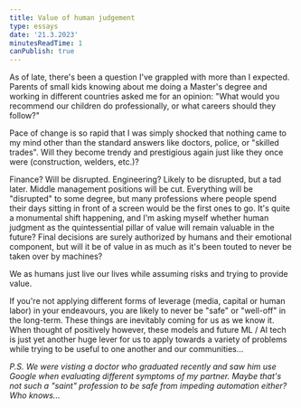 ```yaml
---
title: Value of human judgement
type: essays
date: '21.3.2023'
minutesReadTime: 1
canPublish: true
---
```


As of late, there's been a question I've grappled with more than I expected. Parents of small kids knowing about me doing a Master's degree and working in different countries asked me for an opinion: "What would you recommend our children do professionally, or what careers should they follow?"

Pace of change is so rapid that I was simply shocked that nothing came to my mind other than the standard answers like doctors, police, or "skilled trades". Will they become trendy and prestigious again just like they once were (construction, welders, etc.)?

Finance? Will be disrupted. Engineering? Likely to be disrupted, but a tad later. Middle management positions will be cut. Everything will be "disrupted" to some degree, but many professions where people spend their days sitting in front of a screen would be the first ones to go. It's quite a monumental shift happening, and I'm asking myself whether human judgment as the quintessential pillar of value will remain valuable in the future? Final decisions are surely authorized by humans and their emotional component, but will it be of value in as much as it's been touted to never be taken over by machines?

We as humans just live our lives while assuming risks and trying to provide value.

If you're not applying different forms of leverage (media, capital or human labor) in your endeavours, you are likely to never be "safe" or "well-off" in the long-term. These things are inevitably coming for us as we know it. When thought of positively however, these models and future ML / AI tech is just yet another huge lever for us to apply towards a variety of problems while trying to be useful to one another and our communities...

*P.S. We were visting a doctor who graduated recently and saw him use Google when evaluating different symptoms of my partner. Maybe that's not such a "saint" profession to be safe from impeding automation either? Who knows...*